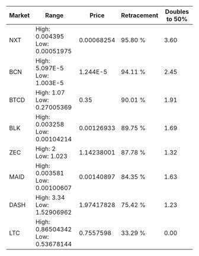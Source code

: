 | Market | Range | Price| Retracement | Doubles to 50% |
| --- | --- | --- | --- | --- |
| NXT | High: 0.004395<br />Low: 0.00051975 | 0.00068254 | 95.80 % | 3.60 |
| BCN | High: 5.097E-5<br />Low: 1.003E-5 | 1.244E-5 | 94.11 % | 2.45 |
| BTCD | High: 1.07<br />Low: 0.27005369 | 0.35 | 90.01 % | 1.91 |
| BLK | High: 0.003258<br />Low: 0.00104214 | 0.00126933 | 89.75 % | 1.69 |
| ZEC | High: 2<br />Low: 1.023 | 1.14238001 | 87.78 % | 1.32 |
| MAID | High: 0.003581<br />Low: 0.00100607 | 0.00140897 | 84.35 % | 1.63 |
| DASH | High: 3.34<br />Low: 1.52906962 | 1.97417828 | 75.42 % | 1.23 |
| LTC | High: 0.86504342<br />Low: 0.53678144 | 0.7557598 | 33.29 % | 0.00 |

